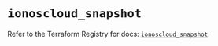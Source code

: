 # `ionoscloud_snapshot`

Refer to the Terraform Registry for docs: [`ionoscloud_snapshot`](https://registry.terraform.io/providers/ionos-cloud/ionoscloud/6.6.0/docs/resources/snapshot).
